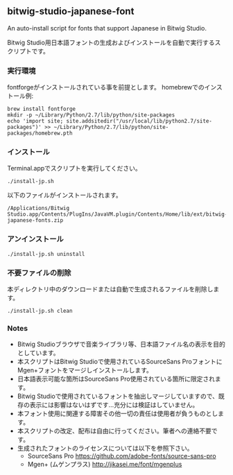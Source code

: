 ## bitwig-studio-japanese-font
An auto-install script for fonts that support Japanese in Bitwig Studio.

Bitwig Studio用日本語フォントの生成およびインストールを自動で実行するスクリプトです。

### 実行環境
fontforgeがインストールされている事を前提とします。
homebrewでのインストール例:
```
brew install fontforge
mkdir -p ~/Library/Python/2.7/lib/python/site-packages
echo 'import site; site.addsitedir("/usr/local/lib/python2.7/site-packages")' >> ~/Library/Python/2.7/lib/python/site-packages/homebrew.pth
```

### インストール
Terminal.appでスクリプトを実行してください。
```
./install-jp.sh
```
以下のファイルがインストールされます。
```
/Applications/Bitwig Studio.app/Contents/PlugIns/JavaVM.plugin/Contents/Home/lib/ext/bitwig-japanese-fonts.zip
```

### アンインストール
```
./install-jp.sh uninstall
```

### 不要ファイルの削除
本ディレクトリ中のダウンロードまたは自動で生成されるファイルを削除します。
```
./install-jp.sh clean
```

### Notes
 - Bitwig Studioブラウザで音楽ライブラリ等、日本語ファイル名の表示を目的としています。
 - 本スクリプトはBitwig Studioで使用されているSourceSans ProフォントにMgen+フォントをマージしインストールします。
 - 日本語表示可能な箇所はSourceSans Pro使用されている箇所に限定されます。
 - Bitwig Studioで使用されているフォントを抽出しマージしていますので、既存の表示には影響はないはずです...充分には検証はしていません。
 - 本フォント使用に関連する障害その他一切の責任は使用者が負うものとします。
 - 本スクリプトの改定、配布は自由に行ってください。筆者への連絡不要です。
 - 生成されたフォントのライセンスについては以下を参照下さい。
   - SourceSans Pro https://github.com/adobe-fonts/source-sans-pro
   - Mgen+ (ムゲンプラス) http://jikasei.me/font/mgenplus

